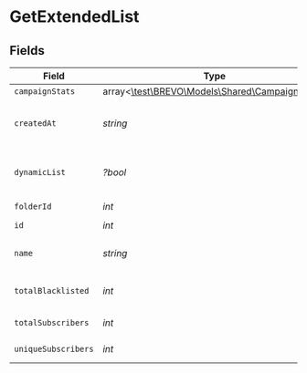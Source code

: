 # GetExtendedList


## Fields

| Field                                                                                  | Type                                                                                   | Required                                                                               | Description                                                                            | Example                                                                                |
| -------------------------------------------------------------------------------------- | -------------------------------------------------------------------------------------- | -------------------------------------------------------------------------------------- | -------------------------------------------------------------------------------------- | -------------------------------------------------------------------------------------- |
| `campaignStats`                                                                        | array<[\test\BREVO\Models\Shared\CampaignStats](../../Models/Shared/CampaignStats.md)> | :heavy_minus_sign:                                                                     | N/A                                                                                    |                                                                                        |
| `createdAt`                                                                            | *string*                                                                               | :heavy_check_mark:                                                                     | Creation UTC date-time of the list (YYYY-MM-DDTHH:mm:ss.SSSZ)                          | 2017-03-13T17:05:09Z                                                                   |
| `dynamicList`                                                                          | *?bool*                                                                                | :heavy_minus_sign:                                                                     | Status telling if the list is dynamic or not (true=dynamic, false=not dynamic)         | false                                                                                  |
| `folderId`                                                                             | *int*                                                                                  | :heavy_check_mark:                                                                     | ID of the folder                                                                       | 2                                                                                      |
| `id`                                                                                   | *int*                                                                                  | :heavy_check_mark:                                                                     | ID of the list                                                                         | 23                                                                                     |
| `name`                                                                                 | *string*                                                                               | :heavy_check_mark:                                                                     | Name of the list                                                                       | Magento Customers - EN                                                                 |
| `totalBlacklisted`                                                                     | *int*                                                                                  | :heavy_check_mark:                                                                     | Number of blacklisted contacts in the list                                             | 13                                                                                     |
| `totalSubscribers`                                                                     | *int*                                                                                  | :heavy_check_mark:                                                                     | Number of contacts in the list                                                         | 1776                                                                                   |
| `uniqueSubscribers`                                                                    | *int*                                                                                  | :heavy_check_mark:                                                                     | Number of unique contacts in the list                                                  | 1789                                                                                   |